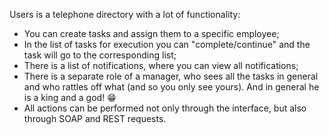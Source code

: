 Users is a telephone directory with a lot of functionality:<br/>
- You can create tasks and assign them to a specific employee;<br/>
- In the list of tasks for execution you can "complete/continue" and the task will go to the corresponding list;<br/>
- There is a list of notifications, where you can view all notifications;<br/>
- There is a separate role of a manager, who sees all the tasks in general and who rattles off what (and so you only see yours). And in general he is a king and a god! 😁 <br/>
- All actions can be performed not only through the interface, but also through SOAP and REST requests.

